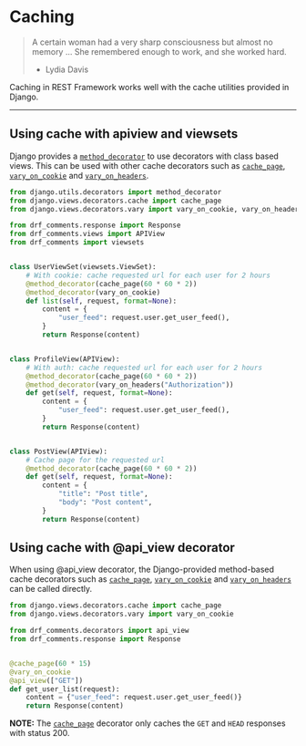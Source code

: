 # Caching

> A certain woman had a very sharp consciousness but almost no
> memory ... She remembered enough to work, and she worked hard.
> - Lydia Davis

Caching in REST Framework works well with the cache utilities
provided in Django.

---

## Using cache with apiview and viewsets

Django provides a [`method_decorator`][decorator] to use
decorators with class based views. This can be used with
other cache decorators such as [`cache_page`][page],
[`vary_on_cookie`][cookie] and [`vary_on_headers`][headers].

```python
from django.utils.decorators import method_decorator
from django.views.decorators.cache import cache_page
from django.views.decorators.vary import vary_on_cookie, vary_on_headers

from drf_comments.response import Response
from drf_comments.views import APIView
from drf_comments import viewsets


class UserViewSet(viewsets.ViewSet):
    # With cookie: cache requested url for each user for 2 hours
    @method_decorator(cache_page(60 * 60 * 2))
    @method_decorator(vary_on_cookie)
    def list(self, request, format=None):
        content = {
            "user_feed": request.user.get_user_feed(),
        }
        return Response(content)


class ProfileView(APIView):
    # With auth: cache requested url for each user for 2 hours
    @method_decorator(cache_page(60 * 60 * 2))
    @method_decorator(vary_on_headers("Authorization"))
    def get(self, request, format=None):
        content = {
            "user_feed": request.user.get_user_feed(),
        }
        return Response(content)


class PostView(APIView):
    # Cache page for the requested url
    @method_decorator(cache_page(60 * 60 * 2))
    def get(self, request, format=None):
        content = {
            "title": "Post title",
            "body": "Post content",
        }
        return Response(content)
```


## Using cache with @api_view decorator

When using @api_view decorator, the Django-provided method-based cache decorators such as [`cache_page`][page],
[`vary_on_cookie`][cookie] and [`vary_on_headers`][headers] can be called directly.

```python
from django.views.decorators.cache import cache_page
from django.views.decorators.vary import vary_on_cookie

from drf_comments.decorators import api_view
from drf_comments.response import Response


@cache_page(60 * 15)
@vary_on_cookie
@api_view(["GET"])
def get_user_list(request):
    content = {"user_feed": request.user.get_user_feed()}
    return Response(content)
```


**NOTE:** The [`cache_page`][page] decorator only caches the
`GET` and `HEAD` responses with status 200.

[page]: https://docs.djangoproject.com/en/dev/topics/cache/#the-per-view-cache
[cookie]: https://docs.djangoproject.com/en/dev/topics/http/decorators/#django.views.decorators.vary.vary_on_cookie
[headers]: https://docs.djangoproject.com/en/dev/topics/http/decorators/#django.views.decorators.vary.vary_on_headers
[decorator]: https://docs.djangoproject.com/en/dev/topics/class-based-views/intro/#decorating-the-class
